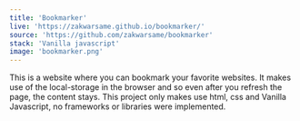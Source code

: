 ```yaml
---
title: 'Bookmarker'
live: 'https://zakwarsame.github.io/bookmarker/'
source: 'https://github.com/zakwarsame/bookmarker'
stack: 'Vanilla javascript'
image: 'bookmarker.png'
---
```


This is a website where you can bookmark your favorite websites. It makes use of the local-storage in the browser and so even after you refresh the page, the content stays. This project only makes use html, css and Vanilla Javascript, no frameworks or libraries were implemented.
